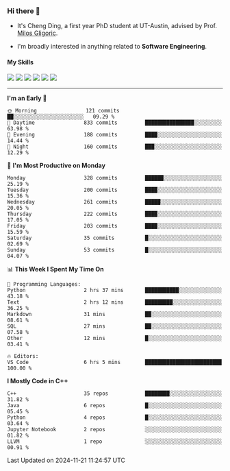 ### Hi there 👋

* It's Cheng Ding, a first year PhD student at UT-Austin, advised by Prof. [Milos Gligoric](https://users.ece.utexas.edu/~gligoric/).

* I'm broadly interested in anything related to **Software Engineering**.

#### My Skills

![](https://img.shields.io/badge/C++-65318e?logo=cplusplus&logoColor=fff)
![](https://img.shields.io/badge/Python-3e74a2?logo=python&logoColor=fff)
![](https://img.shields.io/badge/C-5654a2?logo=c&logoColor=fff)
![](https://img.shields.io/badge/Go-00aaff?logo=go&logoColor=fff)
![](https://img.shields.io/badge/Docker-0088ff?logo=docker&logoColor=fff)
![](https://img.shields.io/badge/Apache-D22128?logo=apache&logoColor=fff)

---
<!--START_SECTION:waka-->
**I'm an Early 🐤** 

```text
🌞 Morning                121 commits         ██░░░░░░░░░░░░░░░░░░░░░░░   09.29 % 
🌆 Daytime                833 commits         ████████████████░░░░░░░░░   63.98 % 
🌃 Evening                188 commits         ████░░░░░░░░░░░░░░░░░░░░░   14.44 % 
🌙 Night                  160 commits         ███░░░░░░░░░░░░░░░░░░░░░░   12.29 % 
```
📅 **I'm Most Productive on Monday** 

```text
Monday                   328 commits         ██████░░░░░░░░░░░░░░░░░░░   25.19 % 
Tuesday                  200 commits         ████░░░░░░░░░░░░░░░░░░░░░   15.36 % 
Wednesday                261 commits         █████░░░░░░░░░░░░░░░░░░░░   20.05 % 
Thursday                 222 commits         ████░░░░░░░░░░░░░░░░░░░░░   17.05 % 
Friday                   203 commits         ████░░░░░░░░░░░░░░░░░░░░░   15.59 % 
Saturday                 35 commits          █░░░░░░░░░░░░░░░░░░░░░░░░   02.69 % 
Sunday                   53 commits          █░░░░░░░░░░░░░░░░░░░░░░░░   04.07 % 
```


📊 **This Week I Spent My Time On** 

```text
💬 Programming Languages: 
Python                   2 hrs 37 mins       ███████████░░░░░░░░░░░░░░   43.18 % 
Text                     2 hrs 12 mins       █████████░░░░░░░░░░░░░░░░   36.25 % 
Markdown                 31 mins             ██░░░░░░░░░░░░░░░░░░░░░░░   08.61 % 
SQL                      27 mins             ██░░░░░░░░░░░░░░░░░░░░░░░   07.58 % 
Other                    12 mins             █░░░░░░░░░░░░░░░░░░░░░░░░   03.41 % 

🔥 Editors: 
VS Code                  6 hrs 5 mins        █████████████████████████   100.00 % 
```

**I Mostly Code in C++** 

```text
C++                      35 repos            ████████░░░░░░░░░░░░░░░░░   31.82 % 
Java                     6 repos             █░░░░░░░░░░░░░░░░░░░░░░░░   05.45 % 
Python                   4 repos             █░░░░░░░░░░░░░░░░░░░░░░░░   03.64 % 
Jupyter Notebook         2 repos             ░░░░░░░░░░░░░░░░░░░░░░░░░   01.82 % 
LLVM                     1 repo              ░░░░░░░░░░░░░░░░░░░░░░░░░   00.91 % 
```




 Last Updated on 2024-11-21 11:24:57 UTC
<!--END_SECTION:waka-->
